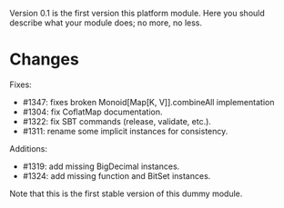 Version 0.1 is the first version this platform module. Here you should describe
what your module does; no more, no less.

# Changes

Fixes:

* #1347: fixes broken Monoid[Map[K, V]].combineAll implementation
* #1304: fix CoflatMap documentation.
* #1322: fix SBT commands (release, validate, etc.).
* #1311: rename some implicit instances for consistency.

Additions:

* #1319: add missing BigDecimal instances.
* #1324: add missing function and BitSet instances.

Note that this is the first stable version of this dummy module.
